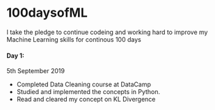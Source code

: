 # 100daysofML
I take the pledge to continue codeing  and working hard to improve my Machine Learning skills for continous 100 days
#### Day 1: 
5th September 2019
- Completed Data Cleaning course at DataCamp
- Studied and implemented the concepts in Python.
- Read and cleared my concept on KL Divergence 
